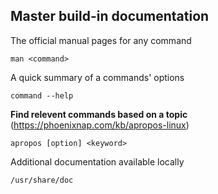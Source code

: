 ## Master build-in documentation

The official manual pages for any command
```
man <command>
```

A quick summary of a commands' options
```
command --help
```

**Find relevent commands based on a topic**
(https://phoenixnap.com/kb/apropos-linux)
```
apropos [option] <keyword>
```

Additional documentation available locally
```
/usr/share/doc
```
